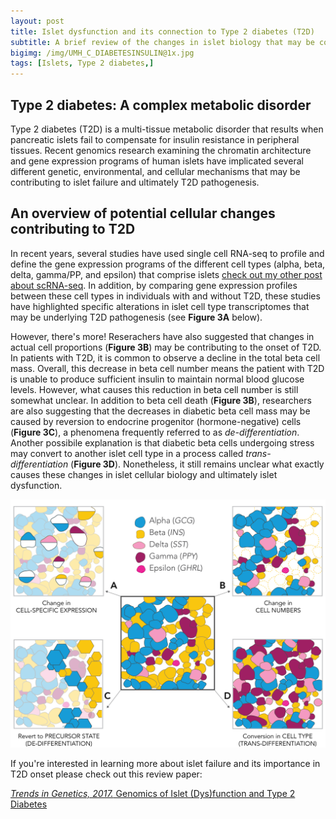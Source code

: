 ```yaml
---
layout: post
title: Islet dysfunction and its connection to Type 2 diabetes (T2D) 
subtitle: A brief review of the changes in islet biology that may be contributing to T2D 
bigimg: /img/UMH_C_DIABETESINSULIN@1x.jpg
tags: [Islets, Type 2 diabetes,]
---
```


## Type 2 diabetes: A complex metabolic disorder

Type 2 diabetes (T2D) is a multi-tissue metabolic disorder that results when pancreatic islets
fail to compensate for insulin resistance in peripheral tissues. Recent genomics research examining 
the chromatin architecture and gene expression programs of human islets have implicated several different
genetic, environmental, and cellular mechanisms that may be contributing to islet failure and ultimately T2D pathogenesis.

## An overview of potential cellular changes contributing to T2D

In recent years, several studies have used single cell RNA-seq to profile and define the gene expression programs of the different
cell types (alpha, beta, delta, gamma/PP, and epsilon) that comprise islets [check out my other post about scRNA-seq](https://nlawlor.github.io/2018-08-17-scrnaseq/).
In addition, by comparing gene expression profiles between these cell types in individuals with and without T2D, these studies
have highlighted specific alterations in islet cell type transcriptomes that may be underlying 
T2D pathogenesis (see **Figure 3A** below). 

However, there's more! Reserachers have also suggested that changes in actual cell proportions (**Figure 3B**)
may be contributing to the onset of T2D. In patients with T2D, it is common to observe
a decline in the total beta cell mass. Overall, this decrease in beta cell number means the patient with T2D is unable
to produce sufficient insulin to maintain normal blood glucose levels.
However, what causes this reduction in beta cell number is still somewhat unclear.
In addition to beta cell death (**Figure 3B**), researchers are also suggesting that the decreases in diabetic beta cell mass
may be caused by reversion to endocrine progenitor (hormone-negative) cells (**Figure 3C**), a phenomena frequently referred to
as _de-differentiation_. Another possibile explanation is that diabetic beta cells undergoing stress may convert to another
islet cell type in a process called _trans-differentiation_ (**Figure 3D**). Nonetheless, it still remains unclear what exactly
causes these changes in islet cellular biology and ultimately islet dysfunction.

![](/img/Lawlor_T2D_Review_Figure_3.png)

If you're interested in learning more about islet failure and its importance in T2D onset please check out this review paper:

[*Trends in Genetics, 2017.* Genomics of Islet (Dys)function and Type 2 Diabetes](https://www.ncbi.nlm.nih.gov/pubmed/28245910)

